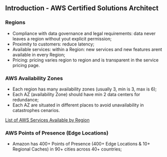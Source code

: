 ## Introduction - AWS Certified Solutions Architect

### Regions

- Compliance with data governance and legal requirements: data never leaves a region without yout explicit permission;
- Proximity to customers: reduce latency;
- Available services: within a Region: new services and new features arent available in every Region;
- Pricing: pricing varies region to region and is transparent in the service pricing page.

### AWS Availability Zones
- Each region has many availability zones (usually 3, min is 3, max is 6);
- Each AZ (availability Zone) should have min 2 data centers for redundance;
- Each AZ are situated in different places to avoid unavailability in catastrophes cenarios.

[List of AWS Services Available by Region](https://aws.amazon.com/about-aws/global-infrastructure/regional-product-services/)


### AWS Points of Presence (Edge Locations)
- Amazon has 400+ Points of Presence (400+ Edge Locations & 10+ Regional Caches) in 90+ cities across 40+ countries;

